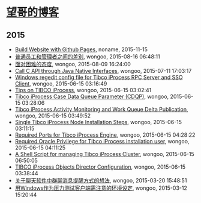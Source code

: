 # [望哥的博客](http://blog.sisopipo.com)

## 2015
* [Build Website with Github Pages](/2015/2015-11-15-build-website-with-github-pages), noname, 2015-11-15
* [普通员工和管理者之间的差别](/2015/2015-08-16-diff-between-employee-and-manager), wongoo, 2015-08-16 06:48:11
* [面对困难的态度](/2015/2015-08-09-attitude-for-difficuty), wongoo, 2015-08-09 16:24:00
* [Call C API through Java Native Interfaces](/2015/2015-07-11-call-c-api-through-java-native-interfaces), wongoo, 2015-07-11 17:03:17
* [Windows regedit config file for Tibco iProcess RPC Server and SSO Client](/2015/2015-06-15-windows-regedit-config-file-for-tibco-iprocess-rpc-server-and-sso-client), wongoo, 2015-06-15 03:16:49
* [Tips on TIBCO iProcess](/2015/2015-06-15-tips-on-tibco-iprocess), wongoo, 2015-06-15 03:02:41
* [Tibco iProcess Case Data Queue Parameter (CDQP)](/2015/2015-06-15-tibco-iprocess-case-data-queue-parameter-cdqp), wongoo, 2015-06-15 03:28:06
* [Tibco iProcess Activity Monitoring and Work Queue Delta Publication](/2015/2015-06-15-tibco-iprocess-activity-monitoring-and-work-queue-delta-publication), wongoo, 2015-06-15 03:49:52
* [Single Tibco iProcess Node Installation Steps](/2015/2015-06-15-single-tibco-iprocess-node-installation-steps), wongoo, 2015-06-15 03:11:15
* [Required Ports for Tibco iProcess Engine](/2015/2015-06-15-required-ports-for-tibco-iprocess-engine), wongoo, 2015-06-15 04:28:22
* [Required Oracle Privilege for Tibco iProcess installation user](/2015/2015-06-15-required-oracle-privilege-for-tibco-iprocess-installation-user), wongoo, 2015-06-15 04:11:25
* [A Shell Script for managing Tibco iProcess Cluster](/2015/2015-06-15-a-shell-script-for-managing-tibco-iprocess-cluster), wongoo, 2015-06-15 06:50:05
* [TIBCO iProcess Objects Director Configuration](/2015/2015-06-15-851), wongoo, 2015-06-15 03:38:44
* [关于聊天软件中群聊消息提醒方式的想法](/2015/2015-03-20-idea-about-group-chat), wongoo, 2015-03-20 15:48:51
* [用Windows作为压力测试客户端需注意的环境设定](/2015/2015-03-12-windows-config-for-pressure), wongoo, 2015-03-12 15:20:44
